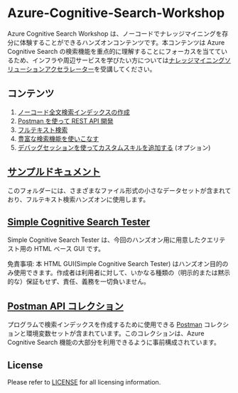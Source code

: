 # Azure-Cognitive-Search-Workshop

Azure Cognitive Search Workshop は、ノーコードでナレッジマイニングを存分に体験することができるハンズオンコンテンツです。本コンテンツは Azure Cognitive Search の検索機能を重点的に理解することにフォーカスを当てているため、インフラや周辺サービスを学びたい方については[ナレッジマイニングソリューションアクセラレーター](https://github.com/nohanaga/azure-search-knowledge-mining)を受講してください。

## コンテンツ

1. [ノーコード全文検索インデックスの作成](CreateIndex.md)
1. [Postman を使って REST API 開発](UsingPostman.md)
1. [フルテキスト検索](FullTextSearch.md)
1. [豊富な検索機能を使いこなす](AdvancedSearch.md)
1. [デバッグセッションを使ってカスタムスキルを追加する](AddCustomSkill.md) (オプション)


## [サンプルドキュメント](/sample)
このフォルダーには、さまざまなファイル形式の小さなデータセットが含まれており、フルテキスト検索ハンズオンに使用します。

## [Simple Cognitive Search Tester](/gui)
Simple Cognitive Search Tester は、今回のハンズオン用に用意したクエリテスト用の HTML ベース GUI です。

免責事項: 本 HTML GUI(Simple Cognitive Search Tester) はハンズオン目的のみ使用できます。作成者は利用者に対して、いかなる種類の（明示的または黙示的な）保証もせず、責任、義務を一切負いません。

## [Postman API コレクション](/postman)
プログラムで検索インデックスを作成するために使用できる [Postman](https://www.postman.com/) コレクションと環境変数セットが含まれています。このコレクションは、Azure Cognitive Search 機能の大部分を利用できるように事前構成されています。

## License
Please refer to [LICENSE](LICENSE) for all licensing information.
